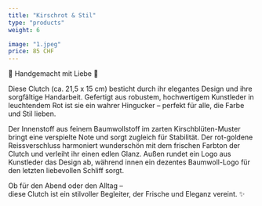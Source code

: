 ```yaml
---
title: "Kirschrot & Stil"
type: "products"
weight: 6

image: "1.jpeg"
price: 85 CHF
---
```


🌸 Handgemacht mit Liebe 🌸

Diese Clutch (ca. 21,5 x 15 cm) besticht durch ihr elegantes Design und ihre sorgfältige Handarbeit. Gefertigt aus robustem, hochwertigem Kunstleder in leuchtendem Rot ist sie ein wahrer Hingucker – perfekt für alle, die Farbe und Stil lieben.

Der Innenstoff aus feinem Baumwollstoff im zarten Kirschblüten-Muster bringt eine verspielte Note und sorgt zugleich für Stabilität. Der rot-goldene Reissverschluss harmoniert wunderschön mit dem frischen Farbton der Clutch und verleiht ihr einen edlen Glanz. Außen rundet ein Logo aus Kunstleder das Design ab, während innen ein dezentes Baumwoll-Logo für den letzten liebevollen Schliff sorgt.

Ob für den Abend oder den Alltag –  
diese Clutch ist ein stilvoller Begleiter, der Frische und Eleganz vereint. ✨
